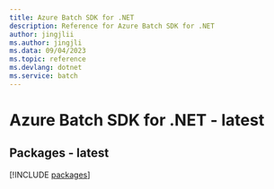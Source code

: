 ```yaml
---
title: Azure Batch SDK for .NET
description: Reference for Azure Batch SDK for .NET
author: jingjlii
ms.author: jingjli
ms.data: 09/04/2023
ms.topic: reference
ms.devlang: dotnet
ms.service: batch
---
```

# Azure Batch SDK for .NET - latest
## Packages - latest
[!INCLUDE [packages](batch-index.md)]